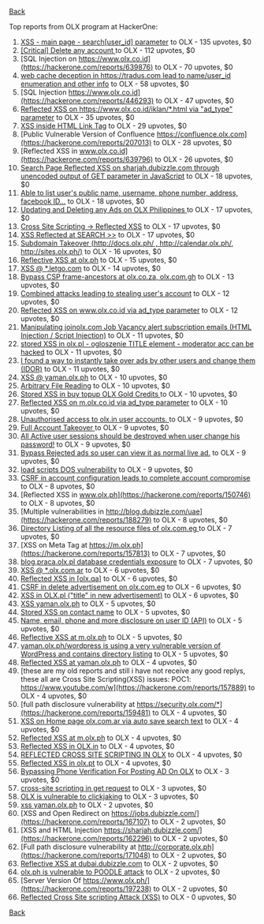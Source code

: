 [Back](../README.md)

Top reports from OLX program at HackerOne:

1. [XSS - main page - search[user_id] parameter](https://hackerone.com/reports/477771) to OLX - 135 upvotes, $0
2. [[Critical] Delete any account ](https://hackerone.com/reports/158872) to OLX - 112 upvotes, $0
3. [SQL Injection on https://www.olx.co.id](https://hackerone.com/reports/639876) to OLX - 70 upvotes, $0
4. [web cache deception in https://tradus.com lead to name/user_id enumeration and other info](https://hackerone.com/reports/537564) to OLX - 58 upvotes, $0
5. [SQL Injection https://www.olx.co.id](https://hackerone.com/reports/446293) to OLX - 47 upvotes, $0
6. [Reflected XSS on https://www.olx.co.id/iklan/*.html via "ad_type" parameter](https://hackerone.com/reports/630265) to OLX - 35 upvotes, $0
7. [XSS inside HTML Link Tag](https://hackerone.com/reports/504984) to OLX - 29 upvotes, $0
8. [Public Vulnerable Version of Confluence https://confluence.olx.com](https://hackerone.com/reports/207013) to OLX - 28 upvotes, $0
9. [Reflected XSS in www.olx.co.id](https://hackerone.com/reports/639796) to OLX - 26 upvotes, $0
10. [Search Page Reflected XSS on sharjah.dubizzle.com through unencoded output of GET parameter in JavaScript](https://hackerone.com/reports/363571) to OLX - 18 upvotes, $0
11. [Able to list user's public name, username, phone number, address, facebook ID...](https://hackerone.com/reports/167206) to OLX - 18 upvotes, $0
12. [Updating and Deleting any Ads on OLX Philippines ](https://hackerone.com/reports/150631) to OLX - 17 upvotes, $0
13. [Cross Site Scripting -\> Reflected XSS](https://hackerone.com/reports/150568) to OLX - 17 upvotes, $0
14. [XSS Reflected at SEARCH \>\>](https://hackerone.com/reports/429647) to OLX - 17 upvotes, $0
15. [Subdomain Takeover (http://docs.olx.ph/ , http://calendar.olx.ph/, http://sites.olx.ph/)](https://hackerone.com/reports/206516) to OLX - 16 upvotes, $0
16. [Reflective XSS at olx.ph](https://hackerone.com/reports/361647) to OLX - 15 upvotes, $0
17. [XSS @ *.letgo.com](https://hackerone.com/reports/150822) to OLX - 14 upvotes, $0
18. [Bypass CSP  frame-ancestors at olx.co.za, olx.com.gh](https://hackerone.com/reports/371980) to OLX - 13 upvotes, $0
19. [Combined attacks leading to stealing user's account](https://hackerone.com/reports/205529) to OLX - 12 upvotes, $0
20. [Reflected XSS on www.olx.co.id via ad_type parameter](https://hackerone.com/reports/633751) to OLX - 12 upvotes, $0
21. [Manipulating joinolx.com Job Vacancy alert subscription emails (HTML Injection / Script Injection)](https://hackerone.com/reports/151149) to OLX - 11 upvotes, $0
22. [stored XSS in olx.pl - ogloszenie TITLE element - moderator acc can be hacked](https://hackerone.com/reports/150668) to OLX - 11 upvotes, $0
23. [I found a way to instantly take over ads by other users and change them (IDOR)](https://hackerone.com/reports/253929) to OLX - 11 upvotes, $0
24. [XSS @ yaman.olx.ph](https://hackerone.com/reports/150565) to OLX - 10 upvotes, $0
25. [Arbitrary File Reading](https://hackerone.com/reports/150783) to OLX - 10 upvotes, $0
26. [Stored XSS in buy topup OLX Gold Credits ](https://hackerone.com/reports/169625) to OLX - 10 upvotes, $0
27. [Reflected XSS on m.olx.co.id via ad_type parameter](https://hackerone.com/reports/636278) to OLX - 10 upvotes, $0
28. [Unauthorised access to olx.in user accounts. ](https://hackerone.com/reports/155130) to OLX - 9 upvotes, $0
29. [Full Account Takeover ](https://hackerone.com/reports/159202) to OLX - 9 upvotes, $0
30. [All Active user sessions should be destroyed when user change his password!](https://hackerone.com/reports/150540) to OLX - 9 upvotes, $0
31. [Bypass Rejected ads so user can view it as normal live ad.](https://hackerone.com/reports/669736) to OLX - 9 upvotes, $0
32. [load scripts DOS vulnerability](https://hackerone.com/reports/694467) to OLX - 9 upvotes, $0
33. [CSRF in account configuration leads to complete account compromise](https://hackerone.com/reports/150586) to OLX - 8 upvotes, $0
34. [Reflected XSS in www.olx.ph](https://hackerone.com/reports/150746) to OLX - 8 upvotes, $0
35. [Multiple vulnerabilities in http://blog.dubizzle.com/uae](https://hackerone.com/reports/188279) to OLX - 8 upvotes, $0
36. [Directory Listing of all the resource files of olx.com.eg ](https://hackerone.com/reports/175760) to OLX - 7 upvotes, $0
37. [XSS on Meta Tag at https://m.olx.ph](https://hackerone.com/reports/157813) to OLX - 7 upvotes, $0
38. [blog.praca.olx.pl database credentials exposure](https://hackerone.com/reports/448985) to OLX - 7 upvotes, $0
39. [XSS @ *.olx.com.ar](https://hackerone.com/reports/150560) to OLX - 6 upvotes, $0
40. [Reflected XSS in [olx.qa]](https://hackerone.com/reports/191332) to OLX - 6 upvotes, $0
41. [CSRF in delete advertisement on olx.com.eg](https://hackerone.com/reports/178384) to OLX - 6 upvotes, $0
42. [XSS in OLX.pl ("title" in new advertisement)](https://hackerone.com/reports/267473) to OLX - 6 upvotes, $0
43. [XSS yaman.olx.ph](https://hackerone.com/reports/151147) to OLX - 5 upvotes, $0
44. [Stored XSS on contact name](https://hackerone.com/reports/152069) to OLX - 5 upvotes, $0
45. [Name, email, phone and more disclosure on user ID (API)](https://hackerone.com/reports/171917) to OLX - 5 upvotes, $0
46. [Reflective XSS at m.olx.ph](https://hackerone.com/reports/177230) to OLX - 5 upvotes, $0
47. [yaman.olx.ph/wordpress is using a very vulnerable version of WordPress and contains directory listing](https://hackerone.com/reports/202918) to OLX - 5 upvotes, $0
48. [Reflected XSS at yaman.olx.ph](https://hackerone.com/reports/151258) to OLX - 4 upvotes, $0
49. [these are my old reports and still i have not receive any good replys, these all are Cross Site Scripting(XSS) issues: POC1: https://www.youtube.com/w](https://hackerone.com/reports/157889) to OLX - 4 upvotes, $0
50. [full path disclosure vulnerability at https://security.olx.com/*](https://hackerone.com/reports/159481) to OLX - 4 upvotes, $0
51. [XSS on Home page olx.com.ar via auto save search text](https://hackerone.com/reports/151691) to OLX - 4 upvotes, $0
52. [Reflected XSS at m.olx.ph](https://hackerone.com/reports/175410) to OLX - 4 upvotes, $0
53. [Reflected XSS in OLX.in](https://hackerone.com/reports/175801) to OLX - 4 upvotes, $0
54. [REFLECTED CROSS SITE SCRIPTING IN OLX](https://hackerone.com/reports/151305) to OLX - 4 upvotes, $0
55. [Reflected XSS in olx.pt](https://hackerone.com/reports/206125) to OLX - 4 upvotes, $0
56. [Bypassing Phone Verification For Posting AD On OLX](https://hackerone.com/reports/165854) to OLX - 3 upvotes, $0
57. [cross-site scripting in get request](https://hackerone.com/reports/150944) to OLX - 3 upvotes, $0
58. [ OLX is vulnerable to clickjaking](https://hackerone.com/reports/231713) to OLX - 3 upvotes, $0
59. [xss yaman.olx.ph](https://hackerone.com/reports/151310) to OLX - 2 upvotes, $0
60. [XSS and Open Redirect on https://jobs.dubizzle.com/](https://hackerone.com/reports/167107) to OLX - 2 upvotes, $0
61. [XSS and HTML Injection https://sharjah.dubizzle.com/](https://hackerone.com/reports/162296) to OLX - 2 upvotes, $0
62. [Full path disclosure vulnerability at http://corporate.olx.ph](https://hackerone.com/reports/171048) to OLX - 2 upvotes, $0
63. [Reflective XSS at dubai.dubizzle.com](https://hackerone.com/reports/177619) to OLX - 2 upvotes, $0
64. [olx.ph is vulnerable to POODLE attack](https://hackerone.com/reports/192284) to OLX - 2 upvotes, $0
65. [Server Version Of https://www.olx.ph/](https://hackerone.com/reports/197238) to OLX - 2 upvotes, $0
66. [Reflected Cross Site scripting Attack (XSS)](https://hackerone.com/reports/150837) to OLX - 0 upvotes, $0


[Back](../README.md)